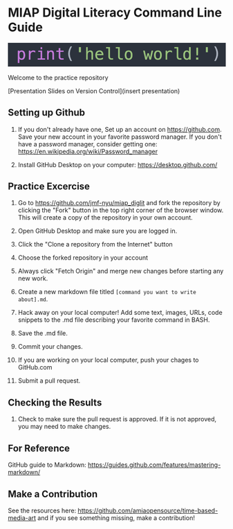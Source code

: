 # MIAP Digital Literacy Command Line Guide

![hello world](helloworld.png)

Welcome to the practice repository

[Presentation Slides on Version Control](insert presentation)

## Setting up Github

1. If you don't already have one, Set up an account on <https://github.com>. Save your new account in your favorite password manager. If you don't have a password manager, consider getting one: <https://en.wikipedia.org/wiki/Password_manager>

2. Install GitHub Desktop on your computer: <https://desktop.github.com/>

## Practice Excercise

1. Go to <https://github.com/jmf-nyu/miap_diglit> and fork the repository by clicking the "Fork" button in the top right corner of the browser window. This will create a copy of the repository in your own account.

2. Open GitHub Desktop and make sure you are logged in.

3. Click the "Clone a repository from the Internet" button

4. Choose the forked repository in your account

5. Always click "Fetch Origin" and merge new changes before starting any new work.

6. Create a new markdown file titled `[command you want to write about].md`. 

7. Hack away on your local computer! Add some text, images, URLs, code snippets to the .md file describing your favorite command in BASH. 

8. Save the .md file.

9. Commit your changes.

10. If you are working on your local computer, push your chages to GitHub.com

11. Submit a pull request.

## Checking the Results

1. Check to make sure the pull request is approved. If it is not approved, you may need to make changes.

## For Reference
GitHub guide to Markdown: <https://guides.github.com/features/mastering-markdown/>

## Make a Contribution
See the resources here: <https://github.com/amiaopensource/time-based-media-art> and if you see something missing, make a contribution!
